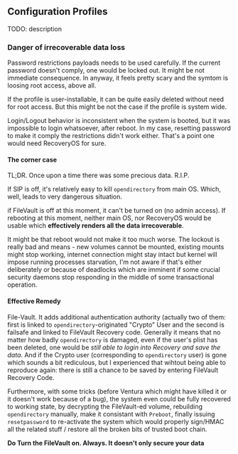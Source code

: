 ## Configuration Profiles

TODO: description

### Danger of irrecoverable data loss

Password restrictions payloads needs to be used carefully. If the current password doesn't comply, one would be locked out. It might be not immediate
consequence. In anyway, it feels pretty scary and the symtom is loosing root access, above all.

If the profile is user-installable, it can be quite easily deleted without need for root access. But this might be not the case if the profile is system wide.

Login/Logout behavior is inconsistent when the system is booted, but it was impossible to login whatsoever, after reboot. In my case, resetting password
to make it comply the restrictions didn't work either. That's a point one would need RecoveryOS for sure.

#### The corner case

TL;DR. Once upon a time there was some precious data. R.I.P.

If SIP is off, it's relatively easy to kill `opendirectory` from main OS. Which, well, leads to very dangerous situation.

if FileVault is off at this moment, it can't be turned on (no admin access). If rebooting at this moment, neither main OS, nor RecoveryOS would be usable which 
**effectively renders all the data irrecoverable**. 

It might be that reboot would not make it too much worse. The lockout is really bad and means - new volumes cannot be mounted, existing mounts might stop working,
internet connection might stay intact but kernel will impose running processes starvation, I'm not aware if that's either deliberately or because of deadlocks
which are imminent if some crucial security daemons stop responding in the middle of some transactional operation.


#### Effective Remedy

File-Vault. It adds additional authentication authority (actually two of them: first is linked to `opendirectory`-originated "Crypto" User and the second is
failsafe and linked to FileVault Recovery code. Generally it means that no matter how badly `opendirectory` is damaged, even if the user's plist has been deleted, 
one would be _still able to login into Recovery and save the data_.
And if the Crypto user (corresponding to `opendirectory` user) is gone which sounds a bit rediculous, but I experienced that wihtout being able
to reproduce again: there is still a chance to be saved by entering FileVault Recovery Code.

Furthermore, with some tricks (before Ventura which might have killed it or it doesn't work because of a bug), the system even
could be fully recovered to working state, by decrypting the FileVault-ed volume, rebuilding `opendirectory` manually, make it consistant with `Preboot`,
finally issuing `resetpassword` to re-activate the system which would properly sign/HMAC all the related stuff / restore all the broken bits
of trusted boot chain.

**Do Turn the FileVault on. Always. It doesn't only secure your data**








